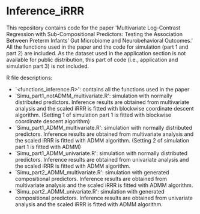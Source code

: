 # Inference_iRRR
This repository contains code for the paper 'Multivariate Log-Contrast Regression with Sub-Compositional Predictors: Testing the Association Between Preterm Infants’ Gut Microbiome and Neurobehavioral Outcomes.' All the functions used in the paper and the code for simulation (part 1 and part 2) are included. As the dataset used in the application section is not available for public distribution, this part of code (i.e., application and simulation part 3) is not included. 

R file descriptions:

* `<functions_inference.R>': contains all the functions used in the paper
* `Simu_part1_notADMM_multivariate.R': simulation with normally distributed predictors. Inference results are obtained from multivariate analysis and the scaled iRRR is fitted with blockwise coordinate descent algorithm. (Setting 1 of simulation part 1 is fitted with blockwise coordinate descent algorithm)
* `Simu_part1_ADMM_multivariate.R': simulation with normally distributed predictors. Inference results are obtained from multivariate analysis and the scaled iRRR is fitted with ADMM algorithm. (Setting 2 of simulation part 1 is fitted with ADMM)
* `Simu_part1_ADMM_univariate.R':  simulation with normally distributed predictors. Inference results are obtained from univariate analysis and the scaled iRRR is fitted with ADMM algorithm.
* `Simu_part2_ADMM_multivariate.R': simulation with generated compositional predictors. Inference results are obtained from multivariate analysis and the scaled iRRR is fitted with ADMM algorithm.
* `Simu_part2_ADMM_univariate.R': simulation with generated compositional predictors. Inference results are obtained from univariate analysis and the scaled iRRR is fitted with ADMM algorithm.



